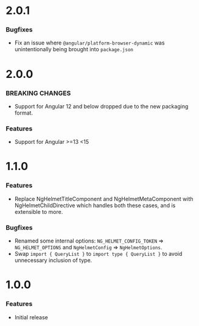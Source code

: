 # 2.0.1

### Bugfixes

- Fix an issue where `@angular/platform-browser-dynamic` was unintentionally being brought into
  `package.json`

# 2.0.0

### BREAKING CHANGES

- Support for Angular 12 and below dropped due to the new packaging format.

### Features

- Support for Angular >=13 <15

# 1.1.0

### Features

- Replace NgHelmetTitleComponent and NgHelmetMetaComponent with NgHelmetChildDirective which handles both these cases, and is extensible to more.

### Bugfixes

- Renamed some internal options: `NG_HELMET_CONFIG_TOKEN` => `NG_HELMET_OPTIONS` and `NgHelmetConfig` => `NgHelmetOptions`.
- Swap `import { QueryList }` to `import type { QueryList }` to avoid unnecessary inclusion of type.

# 1.0.0

### Features

- Initial release
